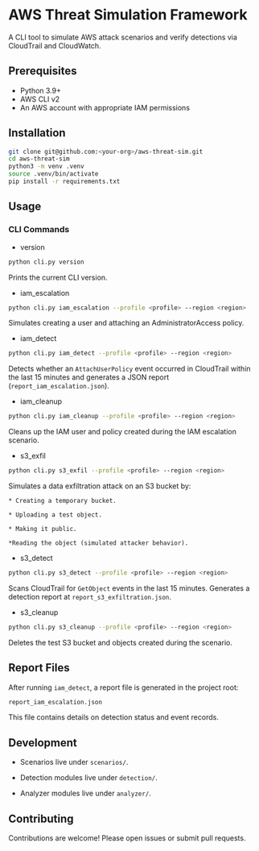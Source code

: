 # AWS Threat Simulation Framework

A CLI tool to simulate AWS attack scenarios and verify detections via CloudTrail and CloudWatch.

## Prerequisites

- Python 3.9+
- AWS CLI v2
- An AWS account with appropriate IAM permissions

## Installation

```bash
git clone git@github.com:<your-org>/aws-threat-sim.git
cd aws-threat-sim
python3 -m venv .venv
source .venv/bin/activate
pip install -r requirements.txt
```

## Usage

### CLI Commands

* version

```bash
python cli.py version
```
Prints the current CLI version.

* iam_escalation

```bash
python cli.py iam_escalation --profile <profile> --region <region>
```
Simulates creating a user and attaching an AdministratorAccess policy.

* iam_detect

```bash
python cli.py iam_detect --profile <profile> --region <region>
```
Detects whether an `AttachUserPolicy` event occurred in CloudTrail within the last 15 minutes and generates a JSON report (`report_iam_escalation.json`).

* iam_cleanup

```bash
python cli.py iam_cleanup --profile <profile> --region <region>
```
Cleans up the IAM user and policy created during the IAM escalation scenario.

* s3_exfil
```bash
python cli.py s3_exfil --profile <profile> --region <region>
```
Simulates a data exfiltration attack on an S3 bucket by:

    * Creating a temporary bucket.

    * Uploading a test object.

    * Making it public.

    *Reading the object (simulated attacker behavior).
* s3_detect
```bash
python cli.py s3_detect --profile <profile> --region <region>
```
Scans CloudTrail for `GetObject` events in the last 15 minutes. Generates a detection report at `report_s3_exfiltration.json`.
* s3_cleanup
```bash
python cli.py s3_cleanup --profile <profile> --region <region>
```
Deletes the test S3 bucket and objects created during the scenario.
## Report Files
After running `iam_detect`, a report file is generated in the project root:

```bash
report_iam_escalation.json
```
This file contains details on detection status and event records.

## Development

* Scenarios live under `scenarios/`.

* Detection modules live under `detection/`.

* Analyzer modules live under `analyzer/`.

## Contributing

Contributions are welcome! Please open issues or submit pull requests.
